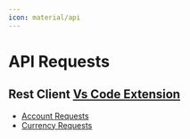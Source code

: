 ```yaml
---
icon: material/api
---
```

# API Requests

## Rest Client [Vs Code Extension](https://marketplace.visualstudio.com/items?itemName=humao.rest-client)

- [Account Requests](account.http)
- [Currency Requests](currencies.http)
